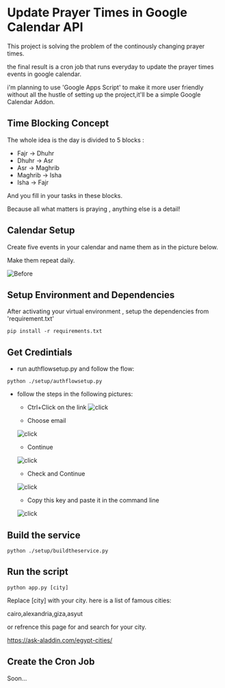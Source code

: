 # Update Prayer Times in Google Calendar API
This project is solving the problem of the continously changing prayer times.

the final result is a cron job that runs everyday to update the prayer times events in google calendar.

i'm planning to use 'Google Apps Script' to make it more user friendly without all the hustle of setting up the project,it'll be a simple Google Calendar Addon.


## Time Blocking Concept
The whole idea is the day is divided to 5 blocks :
* Fajr    -> Dhuhr
* Dhuhr   -> Asr
* Asr     -> Maghrib
* Maghrib -> Isha
* Isha    -> Fajr

And you fill in your tasks in these blocks.

Because all what matters is praying , anything else is a detail!

## Calendar Setup
Create five events in your calendar and name them as in the picture below.

Make them repeat daily.

![Before](images/before.png?raw=true "Before")

[comment]: <> (![After]&#40;images/after.png?raw=true "After"&#41; )

## Setup Environment and Dependencies
After activating your virtual environment , setup the dependencies from 'requirement.txt' 
```commandline
pip install -r requirements.txt
```
## Get Credintials
- run authflowsetup.py and follow the flow:
```commandline
python ./setup/authflowsetup.py
```
- follow the steps in the following pictures:
    * Ctrl+Click on the link
    ![click](images/click.png?raw=true "Before")
      
    * Choose email
  
    ![click](images/1.png?raw=true "Before")
  
    * Continue
    
    ![click](images/2.png?raw=true "Before")
  
    * Check and Continue

    ![click](images/3.png?raw=true "Before")
  
    * Copy this key and paste it in the command line
 
    ![click](images/4.png?raw=true "Before")

## Build the service
```commandline
python ./setup/buildtheservice.py
```

## Run the script
```commandline
python app.py [city]
```
Replace [city] with your city.
here is a list of famous cities:

cairo,alexandria,giza,asyut

or refrence this page for and search for your city.

https://ask-aladdin.com/egypt-cities/
## Create the Cron Job
Soon...
    
